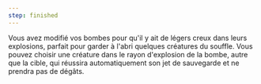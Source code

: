 ```yaml
---
step: finished
---
```

Vous avez modifié vos bombes pour qu'il y ait de légers creux dans leurs explosions, parfait pour garder à l'abri quelques créatures du souffle. Vous pouvez choisir une créature dans le rayon d'explosion de la bombe, autre que la cible, qui réussira automatiquement son jet de sauvegarde et ne prendra pas de dégâts.